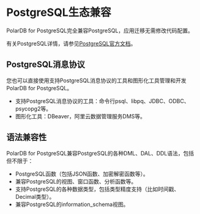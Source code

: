 # PostgreSQL生态兼容

PolarDB for PostgreSQL完全兼容PostgreSQL，应用迁移无需修改代码配置。

有关PostgreSQL详情，请参见[PostgreSQL官方文档](https://www.postgresql.org/docs/)。

## PostgreSQL消息协议

您也可以直接使用支持PostgreSQL消息协议的工具和图形化工具管理和开发PolarDB for PostgreSQL。

- 支持PostgreSQL消息协议的工具：命令行psql、libpq、JDBC、ODBC、psycopg2等。
- 图形化工具：DBeaver，阿里云数据管理服务DMS等。

## 语法兼容性

PolarDB for PostgreSQL兼容PostgreSQL的各种DML、DAL、DDL语法，包括但不限于：

- PostgreSQL函数（包括JSON函数、加密解密函数等）。
- 兼容PostgreSQL的视图、窗口函数、分析函数等。
- 支持PostgreSQL的各种数据类型，包括类型精度支持（比如时间戳、Decimal类型）。
- 兼容PostgreSQL的information_schema视图。

